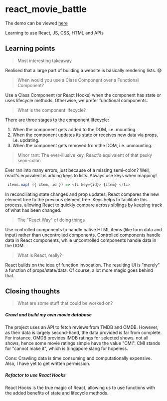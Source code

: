 

# react_movie_battle
The demo can be viewed [here](https://vibrant-volhard-03dc6a.netlify.app/ "demo")

Learning to use React, JS, CSS, HTML and APIs

## Learning points
> Most interesting takeaway

Realised that a large part of building a website is basically rendering lists. :smile:

> When would you use a Class Component over a Functional Component?

Use a Class Component (or React Hooks) when the component has state or uses lifecycle methods. Otherwise, we prefer functional components.

> What is the component lifecycle?

There are three stages to the component lifecycle:
1. When the component gets added to the DOM, i.e. mounting.
2. When the component updates its state or receives new data via props, i.e. updating.
3. When the component gets removed from the DOM, i.e. unmounting.

> Minor rant: The ever-illusive key, React's equivalent of that pesky semi-colon

Ever ran into many errors, just because of a missing semi-colon? Well, react's equivalent is adding keys to lists. Always use keys when mapping!

```javascript
 items.map( ({ item, id }) => <li key={id}> {item} </li>

```

In reconciliating state changes and prop updates, React compares the new element tree to the previous element tree. Keys helps to facilitate this process, allowing React to quickly compare across siblings by keeping track of what has been changed.

> The "React Way" of doing things

Use controlled components to handle native HTML items (like form data and input) rather than uncontrolled components. Controlled components handle data in React components, while uncontrolled components handle data in the DOM.

> What is React, really?

React builds on the idea of function invocation. The resulting UI is "merely" a function of props/state/data. Of course, a lot more magic goes behind that.

## Closing thoughts
>What are some stuff that could be worked on?

##### Crawl and build my own movie database
The project uses an API to fetch reviews from TMDB and OMDB. However, as their data is largely second-hand, the data provided is far from complete. For instance, OMDB provides IMDB ratings for selected shows, not all shows, hence some movie ratings simple have the value "CMI". CMI stands for "cannot make it", which is Singapore slang for hopeless.

Cons: Crawling data is time consuming and computationally expensive. Also, I have yet to get written permission.

##### Refactor to use React Hooks
React Hooks is the true magic of React, allowing us to use functions with the added benefits of state and lifecycle methods.


